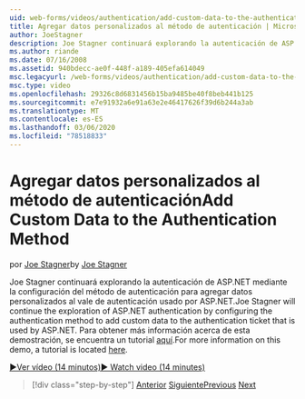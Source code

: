 ```yaml
---
uid: web-forms/videos/authentication/add-custom-data-to-the-authentication-method
title: Agregar datos personalizados al método de autenticación | Microsoft Docs
author: JoeStagner
description: Joe Stagner continuará explorando la autenticación de ASP.NET mediante la configuración del método de autenticación para agregar datos personalizados al vale de autenticación...
ms.author: riande
ms.date: 07/16/2008
ms.assetid: 940bdecc-ae0f-448f-a189-405efa614049
msc.legacyurl: /web-forms/videos/authentication/add-custom-data-to-the-authentication-method
msc.type: video
ms.openlocfilehash: 29326c8d6831456b15ba9485be40f8beb441b125
ms.sourcegitcommit: e7e91932a6e91a63e2e46417626f39d6b244a3ab
ms.translationtype: MT
ms.contentlocale: es-ES
ms.lasthandoff: 03/06/2020
ms.locfileid: "78518833"
---
```

# <a name="add-custom-data-to-the-authentication-method"></a><span data-ttu-id="102da-103">Agregar datos personalizados al método de autenticación</span><span class="sxs-lookup"><span data-stu-id="102da-103">Add Custom Data to the Authentication Method</span></span>

<span data-ttu-id="102da-104">por [Joe Stagner](https://github.com/JoeStagner)</span><span class="sxs-lookup"><span data-stu-id="102da-104">by [Joe Stagner](https://github.com/JoeStagner)</span></span>

<span data-ttu-id="102da-105">Joe Stagner continuará explorando la autenticación de ASP.NET mediante la configuración del método de autenticación para agregar datos personalizados al vale de autenticación usado por ASP.NET.</span><span class="sxs-lookup"><span data-stu-id="102da-105">Joe Stagner will continue the exploration of ASP.NET authentication by configuring the authentication method to add custom data to the authentication ticket that is used by ASP.NET.</span></span> <span data-ttu-id="102da-106">Para obtener más información acerca de esta demostración, se encuentra un tutorial [aquí](../../overview/older-versions-security/introduction/forms-authentication-configuration-and-advanced-topics-vb.md).</span><span class="sxs-lookup"><span data-stu-id="102da-106">For more information on this demo, a tutorial is located [here](../../overview/older-versions-security/introduction/forms-authentication-configuration-and-advanced-topics-vb.md).</span></span>

[<span data-ttu-id="102da-107">&#9654;Ver vídeo (14 minutos)</span><span class="sxs-lookup"><span data-stu-id="102da-107">&#9654; Watch video (14 minutes)</span></span>](https://channel9.msdn.com/Blogs/ASP-NET-Site-Videos/add-custom-data-to-the-authentication-method)

> [!div class="step-by-step"]
> <span data-ttu-id="102da-108">[Anterior](forms-login-custom-key-configuration.md)
> [Siguiente](use-custom-principal-objects.md)</span><span class="sxs-lookup"><span data-stu-id="102da-108">[Previous](forms-login-custom-key-configuration.md)
[Next](use-custom-principal-objects.md)</span></span>
